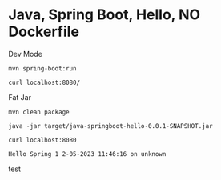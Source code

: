 # Java, Spring Boot, Hello, NO Dockerfile

Dev Mode

```
mvn spring-boot:run
```

```
curl localhost:8080/
```

Fat Jar

```
mvn clean package

java -jar target/java-springboot-hello-0.0.1-SNAPSHOT.jar

curl localhost:8080

Hello Spring 1 2-05-2023 11:46:16 on unknown
```

test
